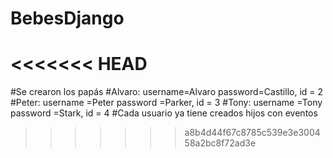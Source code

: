 # BebesDjango
<<<<<<< HEAD
=======

#Se crearon los papás 
#Alvaro: username=Alvaro password=Castillo, id = 2
#Peter: username =Peter password =Parker, id = 3
#Tony: username =Tony password =Stark, id = 4
#Cada usuario ya tiene creados hijos con eventos
>>>>>>> a8b4d44f67c8785c539e3e300458a2bc8f72ad3e

